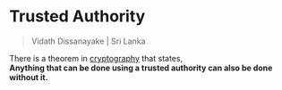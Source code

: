 # Trusted Authority

> Vidath Dissanayake | Sri Lanka

There is a theorem in [cryptography](../cryptography.md) that states,  
**Anything that can be done using a trusted authority can also be done without it.**